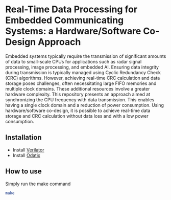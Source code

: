 # Real-Time Data Processing for Embedded Communicating Systems: a Hardware/Software Co-Design Approach

Embedded systems typically require the transmission of significant amounts of data to small-scale CPUs for applications such as radar signal processing, image processing, and embedded AI. 
Ensuring data integrity during transmission is typically managed using Cyclic Redundancy Check (CRC) algorithms. 
However, achieving real-time CRC calculation and data storage poses challenges, often necessitating large FIFO memories and multiple clock domains. 
These additional resources involve a greater hardware complexity.
This repository presents an approach aimed at synchronizing the CPU frequency with data transmission. 
This enables having a single clock domain and a reduction of power consumption. 
Using hardware/software co-design, it is possible to achieve real-time data storage and CRC calculation without data loss and with a low power consumption. 

## Installation

- Install [Verilator](https://verilator.org/guide/latest/install.html)
- Install [Odatix](https://odatix.readthedocs.io/en/latest/installation/install_from_pypi.html)

## How to use 

Simply run the make command

```bash
make
```
